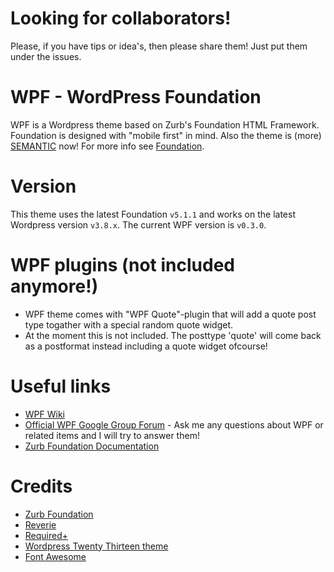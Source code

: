# Looking for collaborators!
Please, if you have tips or idea's, then please share them! Just put them under the issues.

# WPF - WordPress Foundation
WPF is a Wordpress theme based on Zurb's Foundation HTML Framework. Foundation is designed with "mobile first" in mind. Also the theme is (more) [SEMANTIC](https://en.wikipedia.org/wiki/Semantic_HTML) now! For more info see [Foundation](http://foundation.zurb.com/).

# Version
This theme uses the latest Foundation `v5.1.1` and works on the latest Wordpress version `v3.8.x`. The current WPF version is `v0.3.0`.

# WPF plugins (not included anymore!)
* WPF theme comes with "WPF Quote"-plugin that will add a quote post type togather with a special random quote widget.
* At the moment this is not included. The posttype 'quote' will come back as a postformat instead including a quote widget ofcourse!

# Useful links
* [WPF Wiki](https://github.com/MekZii/WPF/wiki/)
* [Official WPF Google Group Forum](https://groups.google.com/forum/?fromgroups#!forum/wordpressfoundation) - Ask me any questions about WPF or related items and I will try to answer them!
* [Zurb Foundation Documentation](http://foundation.zurb.com/docs/)

# Credits
* [Zurb Foundation](http://foundation.zurb.com/)
* [Reverie](http://themefortress.com/reverie/)
* [Required+](http://themes.required.ch/)
* [Wordpress Twenty Thirteen theme](http://twentythirteendemo.wordpress.com/)
* [Font Awesome](http://fortawesome.github.io/Font-Awesome/)